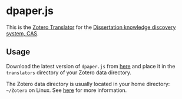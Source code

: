 # dpaper.js

This is the [Zotero Translator](https://www.zotero.org/support/translators) for the [Dissertation knowledge discovery system, CAS](http://dpaper.las.ac.cn/).

## Usage

Download the latest version of `dpaper.js` from [here](https://raw.githubusercontent.com/huaixv/dpaper.js/refs/heads/master/CAS%20Dissertation%20Catalog.js) and place it in the `translators` directory of your Zotero data directory.

The Zotero data directory is usually located in your home directory: `~/Zotero` on Linux.
See [here](https://www.zotero.org/support/zotero_data) for more information.

